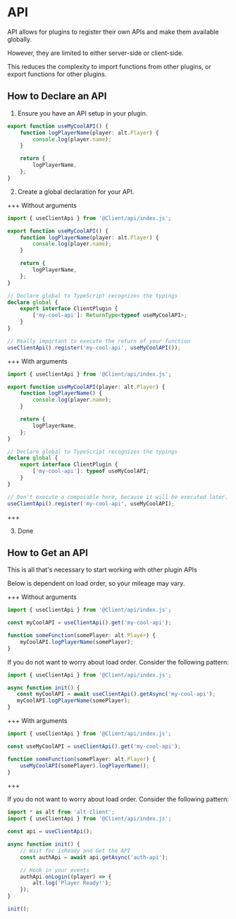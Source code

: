 # API

API allows for plugins to register their own APIs and make them available globally.

However, they are limited to either server-side or client-side.

This reduces the complexity to import functions from other plugins, or export functions for other plugins.

## How to Declare an API

1. Ensure you have an API setup in your plugin.

```ts
export function useMyCoolAPI() {
    function logPlayerName(player: alt.Player) {
        console.log(player.name);
    }

    return {
        logPlayerName,
    };
}
```

2. Create a global declaration for your API.

+++ Without arguments
```ts
import { useClientApi } from '@Client/api/index.js';

export function useMyCoolAPI() {
    function logPlayerName(player: alt.Player) {
        console.log(player.name);
    }

    return {
        logPlayerName,
    };
}

// Declare global to TypeScript recognizes the typings
declare global {
    export interface ClientPlugin {
        ['my-cool-api']: ReturnType<typeof useMyCoolAPI>;
    }
}

// Really important to execute the return of your function
useClientApi().register('my-cool-api', useMyCoolAPI());
```

+++ With arguments

```ts
import { useClientApi } from '@Client/api/index.js';

export function useMyCoolAPI(player: alt.Player) {
    function logPlayerName() {
        console.log(player.name);
    }

    return {
        logPlayerName,
    };
}

// Declare global to TypeScript recognizes the typings
declare global {
    export interface ClientPlugin {
        ['my-cool-api']: typeof useMyCoolAPI;
    }
}

// Don't execute a composable here, because it will be executed later.
useClientApi().register('my-cool-api', useMyCoolAPI);
```

+++

3. Done

## How to Get an API

This is all that's necessary to start working with other plugin APIs

Below is dependent on load order, so your mileage may vary.

+++ Without arguments

```ts
import { useClientApi } from '@Client/api/index.js';

const myCoolAPI = useClientApi().get('my-cool-api');

function someFunction(somePlayer: alt.Player) {
    myCoolAPI.logPlayerName(somePlayer);
}
```

If you do not want to worry about load order. Consider the following pattern:

```ts
import { useClientApi } from '@Client/api/index.js';

async function init() {
   const myCoolAPI = await useClientApi().getAsync('my-cool-api');
   myCoolAPI.logPlayerName(somePlayer);
}
```

+++ With arguments

```ts
import { useClientApi } from '@Client/api/index.js';

const useMyCoolAPI = useClientApi().get('my-cool-api');

function someFunction(somePlayer: alt.Player) {
    useMyCoolAPI(somePlayer).logPlayerName();
}
```
+++

If you do not want to worry about load order. Consider the following pattern:

```ts
import * as alt from 'alt-client';
import { useClientApi } from '@Client/api/index.js';

const api = useClientApi();

async function init() {
    // Wait for isReady and Get the API
    const authApi = await api.getAsync('auth-api');

    // Hook in your events
    authApi.onLogin((player) => {
        alt.log('Player Ready!');
    });
}

init();
```
